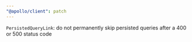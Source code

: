 ```yaml
---
"@apollo/client": patch
---
```


`PersistedQueryLink`: do not permanently skip persisted queries after a 400 or 500 status code
